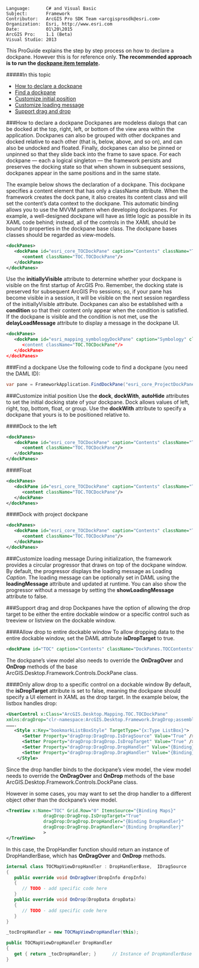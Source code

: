 ```
Language:      C# and Visual Basic
Subject:       Framework
Contributor:   ArcGIS Pro SDK Team <arcgisprosdk@esri.com>
Organization:  Esri, http://www.esri.com
Date:          01\20\2015
ArcGIS Pro:    1.1 (Beta)
Visual Studio: 2013
```

This ProGuide explains the step by step process on how to declare a dockpane. However this is for reference only. **The recommended approach is to run the [dockpane item template](home#arcgis-pro-sdk-templates).** 

#####In this topic

* [How to declare a dockpane](#how-to-declare-a-dockpane)<br>
* [Find a dockpane](#find-a-dockpane)<br>
* [Customize initial position](#customize-initial-position)<br>
* [Customize loading message](#customize-loading-message)<br>
* [Support drag and drop](#support-drag-and-drop)<br>

###How to declare a dockpane
Dockpanes are modeless dialogs that can be docked at the top, right, left, or bottom of the view area within the application. Dockpanes can also be grouped with other dockpanes and docked relative to each other (that is, below, above, and so on), and can also be undocked and floated. Finally, dockpanes can also be pinned or unpinned so that they slide back into the frame to save space.  For each dockpane — each a logical singleton — the framework persists and preserves the docking state so that when shown in subsequent sessions, dockpanes appear in the same positions and in the same state.

The example below shows the declaration of a dockpane. This dockpane specifies a content element that has only a className attribute. When the framework creates the dock pane, it also creates its content class and will set the content’s data context to the dockpane. This automatic binding allows you to use the MVVM pattern when developing dockpanes. For example, a well-designed dockpane will have as little logic as possible in its XAML code behind; instead, all of the controls in the XAML should be bound to properties in the dockpane base class. The dockpane bases classes should be regarded as view-models.

```xml
<dockPanes>
   <dockPane id="esri_core_TOCDockPane" caption="Contents" className="TOC.TOCDockPaneViewModel" dock="group" visible="true" condition="esri_core_MapPane" dockWith="esri_core_ProjectDockPane">
      <content className="TOC.TOCDockPane"/>
   </dockPane>
</dockPanes>
```

Use the **initiallyVisible** attribute to determine whether your dockpane is visible on the first startup of ArcGIS Pro. Remember, the docking state is preserved for subsequent ArcGIS Pro sessions; so, if your pane has become visible in a session, it will be visible on the next session regardless of the initiallyVisible attribute. Dockpanes can also be established with a **condition** so that their content only appear when the condition is satisfied. If the dockpane is visible and the condition is not met, use the **delayLoadMessage** attribute to display a message in the dockpane UI.

```xml
<dockPanes>
   <dockPane id="esri_mapping_symbologyDockPane" caption="Symbology" className="ArcGIS.Desktop.Internal.Mapping.Symbology.SymbologyDockPaneContentProvider" dock="group" dockWith="esri_core_projectDockPane" initiallyVisible="false" condition="esri_mapping_mapPane" showLoadingMessage="true" delayLoadMessage="Select a layer in the contents pane”>
      <content className="TOC.TOCDockPane"/>
   </dockPane>
</dockPanes>
```

###Find a dockpane
Use the following code to find a dockpane (you need the DAML ID):
```c#
var pane = FrameworkApplication.FindDockPane("esri_core_ProjectDockPane");
```

###Customize initial position
Use the **dock**, **dockWith**, **autoHide** attributes to set the initial docking state of your dockpane. Dock allows values of left, right, top, bottom, float, or group. Use the **dockWith** attribute to specify a dockpane that yours is to be positioned relative to. 

####Dock to the left
```xml
<dockPanes>
   <dockPane id="esri_core_TOCDockPane" caption="Contents" className="TOC.TOCDockPaneViewModel" dock="left" initiallyVisible="true" condition="esri_core_MapPane">
      <content className="TOC.TOCDockPane"/>
   </dockPane>
</dockPanes>
```

####Float
```xml
<dockPanes>
   <dockPane id="esri_core_TOCDockPane" caption="Contents" className="TOC.TOCDockPaneViewModel" dock="float" initiallyVisible ="true" condition="esri_core_MapPane">
      <content className="TOC.TOCDockPane"/>
   </dockPane>
</dockPanes>
```

####Dock with project dockpane
```xml
<dockPanes>
   <dockPane id="esri_core_TOCDockPane" caption="Contents" className="TOC.TOCDockPaneViewModel" dock="group" visible="true" condition="esri_core_MapPane" dockWith="esri_core_ProjectDockPane">
      <content className="TOC.TOCDockPane"/>
   </dockPane>
</dockPanes>
```

###Customize loading message
During initialization, the framework provides a circular progressor that draws on top of the dockpane window. By default, the progressor displays the loading message as Loading _Caption_. The loading message can be optionally set in DAML using the **loadingMessage** attribute and updated at runtime. You can also show the progressor without a message by setting the **showLoadingMessage** attribute to false. 

###Support drag and drop
Dockpanes have the option of allowing the drop target to be either the entire dockable window or a specific control such as treeview or listview on the dockable window.

####Allow drop to entire dockable window
To allow dropping data to the entire dockable window, set the DAML attribute **isDropTarget** to true. 
```xml
<dockPane id="TOC" caption="Contents" className="DockPanes.TOCContents" dock="left" initiallyVisible="true" isDropTarget="true">
```
The dockpane’s view model also needs to override the **OnDragOver** and **OnDrop** methods of the base ArcGIS.Desktop.Framework.Controls.DockPane class.

####Only allow drop to a specific control on a dockable window
By default, the **isDropTarget** attribute is set to false, meaning the dockpane should specify a UI element in XAML as the drop target. In the example below, the listbox handles drop:    

```xml          
<UserControl x:Class="ArcGIS.Desktop.Mapping.TOC.TOCDockPane"
xmlns:dragDrop="clr-namespace:ArcGIS.Desktop.Framework.DragDrop;assembly=ArcGIS.Desktop.Framework" >
……….
   <Style x:Key="bookmarkListBoxStyle" TargetType="{x:Type ListBox}">
      <Setter Property="dragDrop:DragDrop.IsDragSource" Value="True" />
      <Setter Property="dragDrop:DragDrop.IsDropTarget" Value="True" />
      <Setter Property="dragDrop:DragDrop.DropHandler" Value="{Binding}" />
      <Setter Property="dragDrop:DragDrop.DragHandler" Value="{Binding}" />
    </Style>
```

Since the drop handler binds to the dockpane’s view model, the view model needs to override the **OnDragOver** and **OnDrop** methods of the base ArcGIS.Desktop.Framework.Controls.DockPane class.

However in some cases, you may want to set the drop handler to a different object other than the dockpane’s view model. 

```xml
<TreeView x:Name="TOC" Grid.Row="0" ItemsSource="{Binding Maps}" 
              dragDrop:DragDrop.IsDropTarget="True"
              dragDrop:DragDrop.DropHandler="{Binding DropHandler}" 
              dragDrop:DragDrop.DragHandler="{Binding DropHandler}"
              >
</TreeView>
```

In this case, the DropHandler function should return an instance of DropHandlerBase, which has **OnDragOver** and **OnDrop** methods.
```c#
internal class TOCMapViewDropHandler : DropHandlerBase,  IDragSource
{
   public override void OnDragOver(DropInfo dropInfo)
   {
      // TODO - add specific code here 
   }
   public override void OnDrop(DropData dropData)
   {   
      // TODO - add specific code here 
   }
}

_tocDropHandler = new TOCMapViewDropHandler(this);

public TOCMapViewDropHandler DropHandler
{
   get { return _tocDropHandler; }      // Instance of DropHandlerBase 
}
```